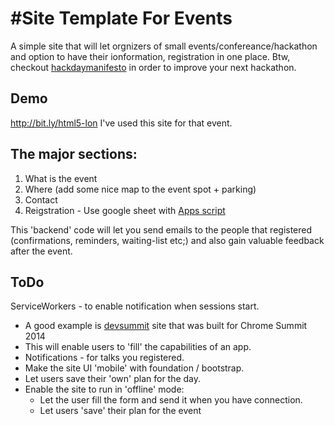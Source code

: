 #Site Template For Events
=========================

A simple site that will let orgnizers of small events/confereance/hackathon and option to have their ionformation, registration in one place.
Btw, checkout [hackdaymanifesto](https://github.com/greenido/hackdaymanifesto.github.com/blob/master/index.markdown) in order to improve your next hackathon.

## Demo
 http://bit.ly/html5-lon
 I've used this site for that event.
 
## The major sections:
1. What is the event
2. Where (add some nice map to the event spot + parking)
3. Contact 
4. Reigstration - Use google sheet with [Apps script](https://github.com/greenido/events-site-template/blob/master/G-doc-scripts/util.js)

This 'backend' code will let you send emails to the people that registered (confirmations, reminders, waiting-list etc;) and also gain valuable feedback after the event.

## ToDo
ServiceWorkers - to enable notification when sessions start.
  * A good example is [devsummit](https://github.com/GoogleChrome/devsummit) site that was built for Chrome Summit 2014
  * This will enable users to 'fill' the capabilities of an app.
  * Notifications - for talks you registered.
* Make the site UI 'mobile' with foundation / bootstrap.
* Let users save their 'own' plan for the day.
* Enable the site to run in 'offline' mode:
  * Let the user fill the form and send it when you have connection.
  * Let users 'save' their plan for the event

  


